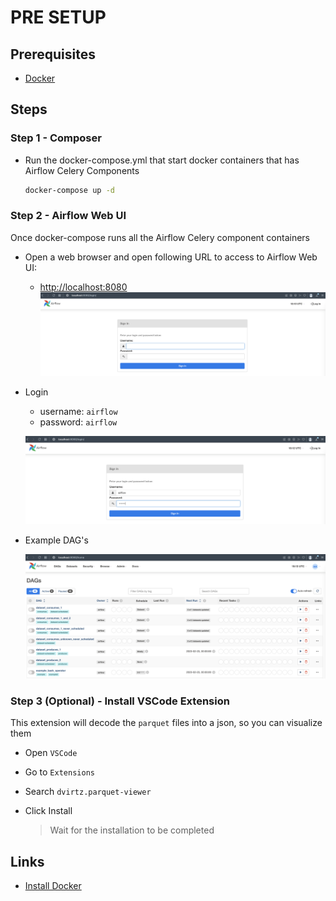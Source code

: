 # PRE SETUP

## Prerequisites

* [Docker][install_docker]

## Steps

### Step 1 - Composer

* Run the docker-compose.yml that start docker containers that has Airflow Celery Components

  ```sh
  docker-compose up -d
  ```

### Step 2 -  Airflow Web UI

Once docker-compose runs all the Airflow Celery component containers

* Open a web browser and open following URL to access to Airflow Web UI:
  * <http://localhost:8080>
  ![img](img/airflow-2.png)

* Login
  * username: `airflow`
  * password: `airflow`

  ![img](img/airflow-3.png)

* Example DAG's

  ![img](img/airflow-4.png)

### Step 3 (Optional) - Install VSCode Extension

This extension will decode the `parquet` files into a json, so you can visualize them

* Open `VSCode`
* Go to `Extensions`
* Search `dvirtz.parquet-viewer`
* Click Install

  >Wait for the installation to be completed

## Links

* [Install Docker][install_docker]

[install_docker]: https://docs.docker.com/engine/install/

